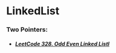 # LinkedList

### Two Pointers:
+ ##### [LeetCode 328. Odd Even Linked Listl](/src/leetcode/p301to350/LeetCode328OddEvenLinkedList.java)
